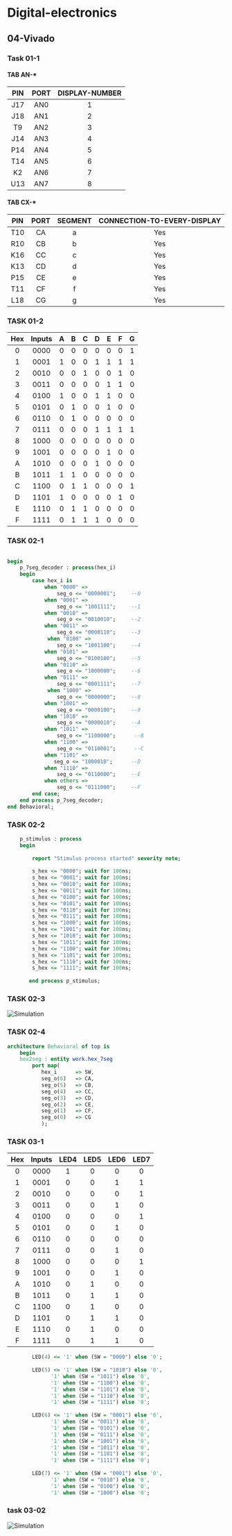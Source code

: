 # Digital-electronics

## 04-Vivado

### Task 01-1

#### TAB AN-*
| **PIN** | **PORT** | **DISPLAY-NUMBER** |
| :-: | :-: | :-: |
| J17 | AN0 | 1 |
| J18 | AN1 | 2 |
| T9 | AN2 | 3 |
| J14 | AN3 | 4 |
| P14 | AN4 | 5 |
| T14 | AN5 | 6 |
| K2 | AN6 | 7 |
| U13 | AN7 | 8 |


#### TAB CX-*
| **PIN** | **PORT** | **SEGMENT** | **CONNECTION-TO-EVERY-DISPLAY** |
| :-: | :-: | :-: | :-: |
| T10 | CA | a | Yes |
| R10 | CB | b | Yes |
| K16 | CC | c | Yes |
| K13 | CD | d | Yes |
| P15 | CE | e | Yes |
| T11 | CF | f | Yes |
| L18 | CG | g | Yes |

### TASK 01-2

| **Hex** | **Inputs** | **A** | **B** | **C** | **D** | **E** | **F** | **G** |
| :-: | :-: | :-: | :-: | :-: | :-: | :-: | :-: | :-: |
| 0 | 0000 | 0 | 0 | 0 | 0 | 0 | 0 | 1 |
| 1 | 0001 | 1 | 0 | 0 | 1 | 1 | 1 | 1 |
| 2 | 0010 | 0 | 0 | 1 | 0 | 0 | 1 | 0 |
| 3 | 0011 | 0 | 0 | 0 | 0 | 1 | 1 | 0 |
| 4 | 0100 | 1 | 0 | 0 | 1 | 1 | 0 | 0 |
| 5 | 0101 | 0 | 1 | 0 | 0 | 1 | 0 | 0 |
| 6 | 0110 | 0 | 1 | 0 | 0 | 0 | 0 | 0 |
| 7 | 0111 | 0 | 0 | 0 | 1 | 1 | 1 | 1 |
| 8 | 1000 | 0 | 0 | 0 | 0 | 0 | 0 | 0 |
| 9 | 1001 | 0 | 0 | 0 | 0 | 1 | 0 | 0 |
| A | 1010 | 0 | 0 | 0 | 1 | 0 | 0 | 0 |
| B | 1011 | 1 | 1 | 0 | 0 | 0 | 0 | 0 |
| C | 1100 | 0 | 1 | 1 | 0 | 0 | 0 | 1 |
| D | 1101 | 1 | 0 | 0 | 0 | 0 | 1 | 0 |
| E | 1110 | 0 | 1 | 1 | 0 | 0 | 0 | 0 |
| F | 1111 | 0 | 1 | 1 | 1 | 0 | 0 | 0 |


### TASK 02-1

```vhdl

begin
    p_7seg_decoder : process(hex_i)
    begin
        case hex_i is
            when "0000" =>
                seg_o <= "0000001";     --0
            when "0001" =>
                seg_o <= "1001111";     --1
            when "0010" =>
                seg_o <= "0010010";     --2
            when "0011" =>
                seg_o <= "0000110";     --3 
             when "0100" =>
                seg_o <= "1001100";     --4
            when "0101" =>
                seg_o <= "0100100";     --5
            when "0110" =>
                seg_o <= "1000000";     --6
            when "0111" =>
                seg_o <= "0001111";     --7     
             when "1000" =>
                seg_o <= "0000000";     --8
            when "1001" =>
                seg_o <= "0000100";     --9
            when "1010" =>
                seg_o <= "0000010";     --A
            when "1011" =>
                seg_o <= "1100000";      --B
            when "1100" => 
                seg_o <= "0110001";      --C
            when "1101" =>
               seg_o <= "1000010";      --D
            when "1110" =>
                seg_o <= "0110000";     --E
            when others =>
                seg_o <= "0111000";     --F
        end case;
    end process p_7seg_decoder;
end Behavioral;
```
### TASK 02-2
```vhdl
    p_stimulus : process
    begin
        
        report "Stimulus process started" severity note;
        
        s_hex <= "0000"; wait for 100ns;
        s_hex <= "0001"; wait for 100ns;
        s_hex <= "0010"; wait for 100ns;
        s_hex <= "0011"; wait for 100ns;
        s_hex <= "0100"; wait for 100ns;
        s_hex <= "0101"; wait for 100ns;
        s_hex <= "0110"; wait for 100ns;
        s_hex <= "0111"; wait for 100ns;
        s_hex <= "1000"; wait for 100ns;
        s_hex <= "1001"; wait for 100ns;
        s_hex <= "1010"; wait for 100ns;
        s_hex <= "1011"; wait for 100ns;
        s_hex <= "1100"; wait for 100ns;
        s_hex <= "1101"; wait for 100ns;
        s_hex <= "1110"; wait for 100ns;
        s_hex <= "1111"; wait for 100ns;
 
       end process p_stimulus;
```

### TASK 02-3
![Simulation](img/Sn%C3%ADmek%20obrazovky%20(244).png "Simulation")


### TASK 02-4
```vhdl
architecture Behavioral of top is
    begin  
    hex2seg : entity work.hex_7seg
        port map(
           hex_i      => SW,
           seg_o(6)   => CA,
           seg_o(5)   => CB,
           seg_o(4)   => CC,
           seg_o(3)   => CD,
           seg_o(2)   => CE,
           seg_o(1)   => CF,
           seg_o(0)   => CG
           );
```

### TASK 03-1
| **Hex** | **Inputs** | **LED4** | **LED5** | **LED6** | **LED7** |
| :-: | :-: | :-: | :-: | :-: | :-: |
| 0 | 0000 | 1 | 0 | 0 | 0 |
| 1 | 0001 | 0 | 0 | 1 | 1 |
| 2 | 0010 | 0 | 0 | 0 | 1 |
| 3 | 0011 | 0 | 0 | 1 | 0 |
| 4 | 0100 | 0 | 0 | 0 | 1 |
| 5 | 0101 | 0 | 0 | 1 | 0 |
| 6 | 0110 | 0 | 0 | 0 | 0 |
| 7 | 0111 | 0 | 0 | 1 | 0 |
| 8 | 1000 | 0 | 0 | 0 | 1 |
| 9 | 1001 | 0 | 0 | 1 | 0 |
| A | 1010 | 0 | 1 | 0 | 0 |
| B | 1011 | 0 | 1 | 1 | 0 |
| C | 1100 | 0 | 1 | 0 | 0 |
| D | 1101 | 0 | 1 | 1 | 0 |
| E | 1110 | 0 | 1 | 0 | 0 |
| F | 1111 | 0 | 1 | 1 | 0 |

```vhdl
        LED(4) <= '1' when (SW = "0000") else '0';
        
        LED(5) <= '1' when (SW = "1010") else '0',
              '1' when (SW = "1011") else '0',
              '1' when (SW = "1100") else '0',
              '1' when (SW = "1101") else '0',
              '1' when (SW = "1110") else '0',
              '1' when (SW = "1111") else '0';
              
        LED(6) <= '1' when (SW = "0001") else '0',
              '1' when (SW = "0011") else '0',
              '1' when (SW = "0101") else '0',
              '1' when (SW = "0111") else '0',
              '1' when (SW = "1001") else '0',
              '1' when (SW = "1011") else '0',
              '1' when (SW = "1101") else '0',
              '1' when (SW = "1111") else '0';
           
        LED(7) <= '1' when (SW = "0001") else '0',
              '1' when (SW = "0010") else '0',
              '1' when (SW = "0100") else '0',
              '1' when (SW = "1000") else '0';
```


### task 03-02
![Simulation](img/Sn%C3%ADmek%20obrazovky%20(245).png "Simulation")

